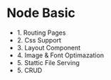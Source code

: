 # Node Basic

<ul>
  <li>1. Routing Pages</li>
  <li>2. Css Support</li>
  <li>3. Layout Component</li>
  <li>4. Image & Font Optimazation</li>
  <li>5. Stattic File Serving</li>
  <li>5. CRUD</li>
<ul>
